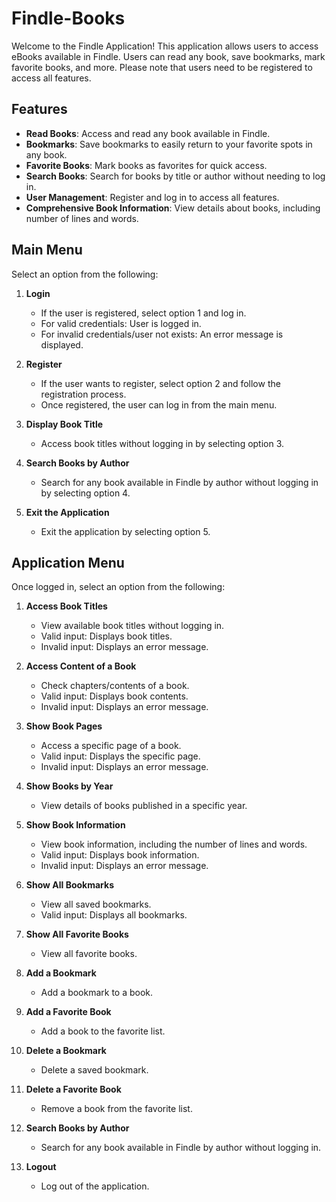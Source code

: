 # Findle-Books

Welcome to the Findle Application! This application allows users to access eBooks available in Findle. Users can read any book, save bookmarks, mark favorite books, and more. Please note that users need to be registered to access all features.

## Features

- **Read Books**: Access and read any book available in Findle.
- **Bookmarks**: Save bookmarks to easily return to your favorite spots in any book.
- **Favorite Books**: Mark books as favorites for quick access.
- **Search Books**: Search for books by title or author without needing to log in.
- **User Management**: Register and log in to access all features.
- **Comprehensive Book Information**: View details about books, including number of lines and words.

## Main Menu

Select an option from the following:

1. **Login**
    - If the user is registered, select option 1 and log in.
    - For valid credentials: User is logged in.
    - For invalid credentials/user not exists: An error message is displayed.

2. **Register**
    - If the user wants to register, select option 2 and follow the registration process.
    - Once registered, the user can log in from the main menu.

3. **Display Book Title**
    - Access book titles without logging in by selecting option 3.

4. **Search Books by Author**
    - Search for any book available in Findle by author without logging in by selecting option 4.

5. **Exit the Application**
    - Exit the application by selecting option 5.

## Application Menu

Once logged in, select an option from the following:

1. **Access Book Titles**
    - View available book titles without logging in.
    - Valid input: Displays book titles.
    - Invalid input: Displays an error message.

2. **Access Content of a Book**
    - Check chapters/contents of a book.
    - Valid input: Displays book contents.
    - Invalid input: Displays an error message.

3. **Show Book Pages**
    - Access a specific page of a book.
    - Valid input: Displays the specific page.
    - Invalid input: Displays an error message.

4. **Show Books by Year**
    - View details of books published in a specific year.

5. **Show Book Information**
    - View book information, including the number of lines and words.
    - Valid input: Displays book information.
    - Invalid input: Displays an error message.

6. **Show All Bookmarks**
    - View all saved bookmarks.
    - Valid input: Displays all bookmarks.

7. **Show All Favorite Books**
    - View all favorite books.

8. **Add a Bookmark**
    - Add a bookmark to a book.

9. **Add a Favorite Book**
    - Add a book to the favorite list.

10. **Delete a Bookmark**
    - Delete a saved bookmark.

11. **Delete a Favorite Book**
    - Remove a book from the favorite list.

12. **Search Books by Author**
    - Search for any book available in Findle by author without logging in.

13. **Logout**
    - Log out of the application.

